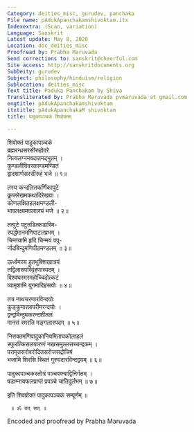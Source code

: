 ```yaml
---
Category: deities_misc, gurudev, panchaka
File name: pAdukApanchakamshivoktam.itx
Indexextra: (Scan, variation)
Language: Sanskrit
Latest update: May 8, 2020
Location: doc_deities_misc
Proofread by: Prabha Maruvada
Send corrections to: sanskrit@cheerful.com
Site access: http://sanskritdocuments.org
SubDeity: gurudev
Subject: philosophy/hinduism/religion
Sublocation: deities_misc
Text title: Paduka Panchakam by Shiva
Transliterated by: Prabha Maruvada pvmaruvada at gmail.com
engtitle: pAdukApanchakamshivoktam
itxtitle: pAdukApanchakaM shivoktam
title: पादुकापञ्चकं शिवोक्तम्

---
```

  
 शिवोक्तं पादुकापञ्चकं   
ब्रह्मरन्ध्रसरसीरुहोदरे  
     नित्यलग्नमवदातमद्भुतम् ।  
कुण्डलीविवरकाण्डमण्डितं  
     द्वादशार्णसरसीरुहं भजे ॥ १॥  
  
तस्य कन्दलितकर्णिकापुटे  
     कॢप्तरेखमकथादिरेखया ।  
कोणलक्षितहलक्षमण्डली-  
     भावलक्ष्यमवलालयं भजे ॥ २॥  
  
तत्पुटे पटुतडित्कडारिम-  
     स्पर्द्धमानमणिपाटलप्रभम् ।  
चिन्तयामि हृदि चिन्मयं वपु-  
     र्नादबिन्दुमणिपीठमण्डलम् ॥ ३॥  
  
ऊर्ध्वमस्य हुतभुक्शिखात्रयं  
     तद्विलासपरिवृंहणास्पदम् ।  
विश्वघस्मरमहोच्चिदोत्कटं  
     व्यामृशामि युगमादिहंसयोः ॥ ४॥  
  
तत्र नाथचरणारविन्दयोः  
     कुङ्कुमासवपरीमरन्दयोः ।  
द्वन्द्वमिन्दुमकरन्दशीतलं  
     मानसं स्मरति मङ्गलास्पदम् ॥ ५॥  
  
निसक्तमणिपादुकानियमिताघकोलाहलं  
     स्फुरत्किसलयारुणं नखसमुल्लसच्चन्द्रकम् ।  
परामृतसरोवरोदितसरोजसद्रोचिषं  
     भजामि शिरसि स्थितं गुरुपदारविन्दद्वयम् ॥ ६॥  
  
पादुकापञ्चकस्तोत्रं पञ्चवक्त्राद्विनिर्गतम् ।  
षडाम्नायफलप्राप्तं प्रपञ्चे चातिदुर्लभम् ॥ ७॥  
  
इति शिवप्रोक्तं पादुकापञ्चकं सम्पूर्णम् ॥  
  
     ॥ ॐ तत् सत् ॥  
  
  
  
Encoded and proofread by Prabha Maruvada  
  
